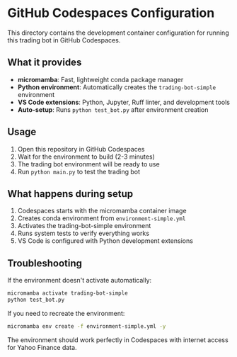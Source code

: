 # GitHub Codespaces Configuration

This directory contains the development container configuration for running this trading bot in GitHub Codespaces.

## What it provides

- **micromamba**: Fast, lightweight conda package manager
- **Python environment**: Automatically creates the `trading-bot-simple` environment
- **VS Code extensions**: Python, Jupyter, Ruff linter, and development tools
- **Auto-setup**: Runs `python test_bot.py` after environment creation

## Usage

1. Open this repository in GitHub Codespaces
2. Wait for the environment to build (2-3 minutes)
3. The trading bot environment will be ready to use
4. Run `python main.py` to test the trading bot

## What happens during setup

1. Codespaces starts with the micromamba container image
2. Creates conda environment from `environment-simple.yml`
3. Activates the trading-bot-simple environment
4. Runs system tests to verify everything works
5. VS Code is configured with Python development extensions

## Troubleshooting

If the environment doesn't activate automatically:
```bash
micromamba activate trading-bot-simple
python test_bot.py
```

If you need to recreate the environment:
```bash
micromamba env create -f environment-simple.yml -y
```

The environment should work perfectly in Codespaces with internet access for Yahoo Finance data.